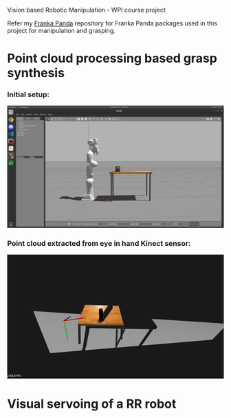 Vision based Robotic Manipulation - WPI course project

Refer my [Franka Panda](https://github.com/cdbharath/franka_panda "Franka Panda") repository for Franka Panda packages used in this project for manipulation and grasping. 

# Point cloud processing based grasp synthesis

### Initial setup:
![alt text](./media/pc_setup.png "Pick and Place")

### Point cloud extracted from eye in hand Kinect sensor:
![alt text](./media/pc.png "Pick and Place")


# Visual servoing of a RR robot
